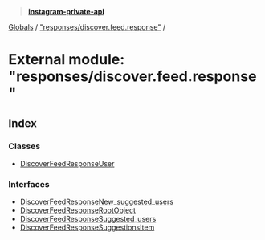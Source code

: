 > **[instagram-private-api](../README.md)**

[Globals](../README.md) / ["responses/discover.feed.response"](_responses_discover_feed_response_.md) /

# External module: "responses/discover.feed.response"

## Index

### Classes

* [DiscoverFeedResponseUser](../classes/_responses_discover_feed_response_.discoverfeedresponseuser.md)

### Interfaces

* [DiscoverFeedResponseNew_suggested_users](../interfaces/_responses_discover_feed_response_.discoverfeedresponsenew_suggested_users.md)
* [DiscoverFeedResponseRootObject](../interfaces/_responses_discover_feed_response_.discoverfeedresponserootobject.md)
* [DiscoverFeedResponseSuggested_users](../interfaces/_responses_discover_feed_response_.discoverfeedresponsesuggested_users.md)
* [DiscoverFeedResponseSuggestionsItem](../interfaces/_responses_discover_feed_response_.discoverfeedresponsesuggestionsitem.md)